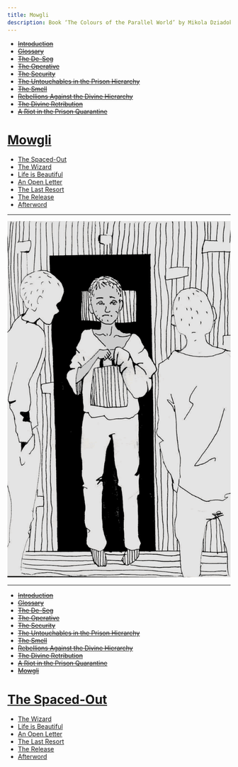```yaml
---
title: Mowgli
description: Book ‘The Colours of the Parallel World’ by Mikola Dziadok. Chapter 11. Mowgli
---
```


- ~~[Introduction](./1.md)~~
- ~~[Glossary](./2.md)~~
- ~~[The De-Seg](./3.md)~~
- ~~[The Operative](./4.md)~~
- ~~[The Security](./5.md)~~
- ~~[The Untouchables in the Prison Hierarchy](./6.md)~~
- ~~[The Smell](./7.md)~~
- ~~[Rebellions Against the Divine Hierarchy](./8.md)~~
- ~~[The Divine Retribution](./9.md)~~
- ~~[A Riot in the Prison Quarantine](./10.md)~~
# [Mowgli](./11.md)
- [The Spaced-Out](./12.md)
- [The Wizard](./13.md)
- [Life is Beautiful](./14.md)
- [An Open Letter](./15.md)
- [The Last Resort](./16.md)
- [The Release](./17.md)
- [Afterword](./18.md)

---


![](../img/07.png)


---

- ~~[Introduction](./1.md)~~
- ~~[Glossary](./2.md)~~
- ~~[The De-Seg](./3.md)~~
- ~~[The Operative](./4.md)~~
- ~~[The Security](./5.md)~~
- ~~[The Untouchables in the Prison Hierarchy](./6.md)~~
- ~~[The Smell](./7.md)~~
- ~~[Rebellions Against the Divine Hierarchy](./8.md)~~
- ~~[The Divine Retribution](./9.md)~~
- ~~[A Riot in the Prison Quarantine](./10.md)~~
- ~~[Mowgli](./11.md)~~
# [The Spaced-Out](./12.md)
- [The Wizard](./13.md)
- [Life is Beautiful](./14.md)
- [An Open Letter](./15.md)
- [The Last Resort](./16.md)
- [The Release](./17.md)
- [Afterword](./18.md)
